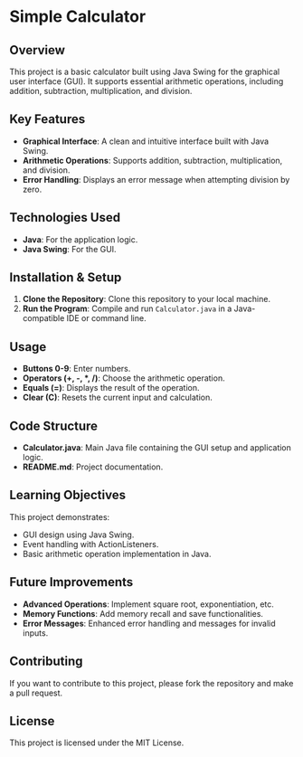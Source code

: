 
# Simple Calculator

## Overview
This project is a basic calculator built using Java Swing for the graphical user interface (GUI). It supports essential arithmetic operations, including addition, subtraction, multiplication, and division.

## Key Features
- **Graphical Interface**: A clean and intuitive interface built with Java Swing.
- **Arithmetic Operations**: Supports addition, subtraction, multiplication, and division.
- **Error Handling**: Displays an error message when attempting division by zero.

## Technologies Used
- **Java**: For the application logic.
- **Java Swing**: For the GUI.

## Installation & Setup
1. **Clone the Repository**: Clone this repository to your local machine.
2. **Run the Program**: Compile and run `Calculator.java` in a Java-compatible IDE or command line.

## Usage
- **Buttons 0-9**: Enter numbers.
- **Operators (+, -, *, /)**: Choose the arithmetic operation.
- **Equals (=)**: Displays the result of the operation.
- **Clear (C)**: Resets the current input and calculation.

## Code Structure
- **Calculator.java**: Main Java file containing the GUI setup and application logic.
- **README.md**: Project documentation.

## Learning Objectives
This project demonstrates:
- GUI design using Java Swing.
- Event handling with ActionListeners.
- Basic arithmetic operation implementation in Java.

## Future Improvements
- **Advanced Operations**: Implement square root, exponentiation, etc.
- **Memory Functions**: Add memory recall and save functionalities.
- **Error Messages**: Enhanced error handling and messages for invalid inputs.

## Contributing
If you want to contribute to this project, please fork the repository and make a pull request.

## License
This project is licensed under the MIT License.
